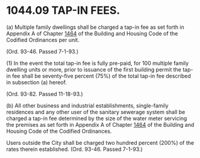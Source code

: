 1044.09 TAP-IN FEES.
====================

​(a) Multiple family dwellings shall be charged a tap-in fee as set
forth in Appendix A of Chapter [1464](58d37b9c.html) of the Building and
Housing Code of the Codified Ordinances per unit.

(Ord. 93-46. Passed 7-1-93.)

​(1) In the event the total tap-in fee is fully pre-paid, for 100
multiple family dwelling units or more, prior to issuance of the first
building permit the tap-in fee shall be seventy-five percent (75%) of
the total tap-in fee described in subsection (a) hereof.

(Ord. 93-82. Passed 11-18-93.)

​(b) All other business and industrial establishments, single-family
residences and any other user of the sanitary sewerage system shall be
charged a tap-in fee determined by the size of the water meter servicing
the premises as set forth in Appendix A of Chapter [1464](58d37b9c.html)
of the Building and Housing Code of the Codified Ordinances.

Users outside the City shall be charged two hundred percent (200%) of
the rates therein established. (Ord. 93-46. Passed 7-1-93.)
